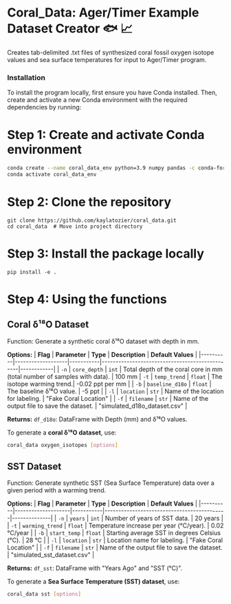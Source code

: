 # Coral_Data: Ager/Timer Example Dataset Creator :fish: :chart_with_upwards_trend:

Creates tab-delimited .txt files of synthesized coral fossil oxygen isotope values and sea surface temperatures for input to Ager/Timer program. 

### Installation

To install the program locally, first ensure you have Conda installed. Then, create and activate a new Conda environment with the required dependencies by running:

# Step 1: Create and activate Conda environment
``` bash
conda create --name coral_data_env python=3.9 numpy pandas -c conda-forge
conda activate coral_data_env
```
# Step 2: Clone the repository
```
git clone https://github.com/kaylatozier/coral_data.git
cd coral_data  # Move into project directory
```
# Step 3: Install the package locally
```
pip install -e .
```
# Step 4: Using the functions

## Coral δ¹⁸O Dataset

Function: Generate a synthetic coral δ¹⁸O dataset with depth in mm.

**Options:**
| **Flag** | **Parameter**      | **Type**  | **Description** | **Default Values** |
|----------|-------------------|-----------|------------------------------------------------|------------|
| `-n`     | `core_depth`      | `int`     | Total depth of the coral core in mm (total number of samples with data). | 100 mm
| `-t`     | `temp_trend`      | `float`   | The isotope warming trend.| -0.02 ppt per mm |
| `-b`     | `baseline_d18o`   | `float`   | The baseline δ¹⁸O value. | -5 ppt |
| `-l`     | `location`        | `str`     | Name of the location for labeling. | "Fake Coral Location" |
| `-f`     | `filename`        | `str`     | Name of the output file to save the dataset. | "simulated_d18o_dataset.csv" |


**Returns:** `df_d18o`: DataFrame with Depth (mm) and δ¹⁸O values.

To generate a **coral δ¹⁸O dataset**, use:

```bash
coral_data oxygen_isotopes [options] 

```

## SST Dataset

Function: Generate synthetic SST (Sea Surface Temperature) data over a given period with a warming trend.

**Options:** 
| **Flag** | **Parameter**       | **Type**  | **Description** | **Default Values** |
|----------|--------------------|-----------|--------------------------------------------|--------------|
| `-n`     | `years`            | `int`     | Number of years of SST data. | 20 years |
| `-t`     | `warming_trend`    | `float`   | Temperature increase per year (°C/year). | 0.02 °C/year |
| `-b`     | `start_temp`       | `float`   | Starting average SST in degrees Celsius (°C). | 28 °C |
| `-l`     | `location`         | `str`     | Location name for labeling. | "Fake Coral Location" |
| `-f`     | `filename`         | `str`     | Name of the output file to save the dataset. | "simulated_sst_dataset.csv" |


 **Returns:** `df_sst`: DataFrame with "Years Ago" and "SST (°C)".

To generate a **Sea Surface Temperature (SST) dataset**, use:

```bash
coral_data sst [options]